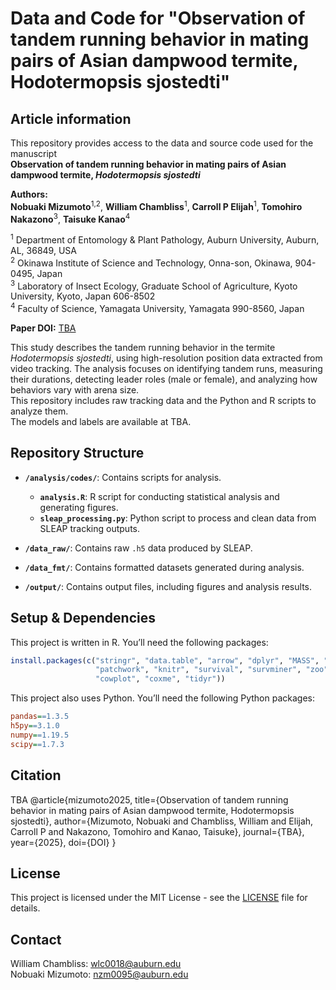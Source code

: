 # Data and Code for "Observation of tandem running behavior in mating pairs of Asian dampwood termite, Hodotermopsis sjostedti"
 
## Article information

This repository provides access to the data and source code used for the manuscript  
**Observation of tandem running behavior in mating pairs of Asian dampwood termite, _Hodotermopsis sjostedti_**

**Authors:**  
**Nobuaki Mizumoto**<sup>1,2</sup>, **William Chambliss**<sup>1</sup>, **Carroll P Elijah**<sup>1</sup>, **Tomohiro Nakazono**<sup>3</sup>, **Taisuke Kanao**<sup>4</sup>  

<sup>1</sup> Department of Entomology & Plant Pathology, Auburn University, Auburn, AL, 36849, USA<br>
<sup>2</sup> Okinawa Institute of Science and Technology, Onna-son, Okinawa, 904-0495, Japan<br>
<sup>3</sup> Laboratory of Insect Ecology, Graduate School of Agriculture, Kyoto University, Kyoto, Japan 606-8502<br>
<sup>4</sup> Faculty of Science, Yamagata University, Yamagata 990-8560, Japan<br>

**Paper DOI:** [TBA](XXX)

This study describes the tandem running behavior in the termite *Hodotermopsis sjostedti*, using high-resolution position data extracted from video tracking. The analysis focuses on identifying tandem runs, measuring their durations, detecting leader roles (male or female), and analyzing how behaviors vary with arena size.  
This repository includes raw tracking data and the Python and R scripts to analyze them.  
The models and labels are available at TBA.

## Repository Structure

- **`/analysis/codes/`**: Contains scripts for analysis.
  - **`analysis.R`**: R script for conducting statistical analysis and generating figures.
  - **`sleap_processing.py`**: Python script to process and clean data from SLEAP tracking outputs.
  
- **`/data_raw/`**: Contains raw `.h5` data produced by SLEAP.
- **`/data_fmt/`**: Contains formatted datasets generated during analysis.
- **`/output/`**: Contains output files, including figures and analysis results.

## Setup & Dependencies


This project is written in R. You’ll need the following packages:

```r
install.packages(c("stringr", "data.table", "arrow", "dplyr", "MASS", "ggplot2",
                   "patchwork", "knitr", "survival", "survminer", "zoo",
                   "cowplot", "coxme", "tidyr"))
```
This project also uses Python. You’ll need the following Python packages:

```ini
pandas==1.3.5
h5py==3.1.0
numpy==1.19.5
scipy==1.7.3
```

## Citation
TBA
@article{mizumoto2025, title={Observation of tandem running behavior in mating pairs of Asian dampwood termite, Hodotermopsis sjostedti}, author={Mizumoto, Nobuaki and Chambliss, William and Elijah, Carroll P and Nakazono, Tomohiro and Kanao, Taisuke}, journal={TBA}, year={2025}, doi={DOI} }

## License
This project is licensed under the MIT License - see the [LICENSE](LICENSE) file for details.

## Contact
William Chambliss: wlc0018@auburn.edu  
Nobuaki Mizumoto: nzm0095@auburn.edu
